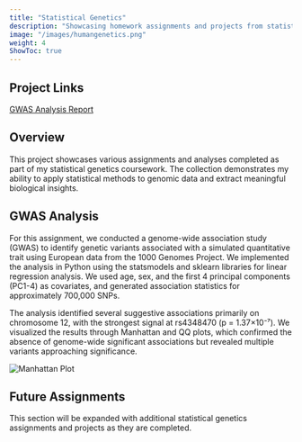 ```yaml
---
title: "Statistical Genetics"
description: "Showcasing homework assignments and projects from statistical genetics coursework"
image: "/images/humangenetics.png"
weight: 4
ShowToc: true
---
```


## Project Links

<div class="project-links">
  <a href="/documents/620hw3_README.html" class="project-link" target="_blank" rel="noopener noreferrer">
    <span>GWAS Analysis Report</span>
  </a>
</div>

## Overview

This project showcases various assignments and analyses completed as part of my statistical genetics coursework. The collection demonstrates my ability to apply statistical methods to genomic data and extract meaningful biological insights.

## GWAS Analysis

For this assignment, we conducted a genome-wide association study (GWAS) to identify genetic variants associated with a simulated quantitative trait using European data from the 1000 Genomes Project. We implemented the analysis in Python using the statsmodels and sklearn libraries for linear regression analysis. We used age, sex, and the first 4 principal components (PC1-4) as covariates, and generated association statistics for approximately 700,000 SNPs.

The analysis identified several suggestive associations primarily on chromosome 12, with the strongest signal at rs4348470 (p = 1.37×10⁻⁷). We visualized the results through Manhattan and QQ plots, which confirmed the absence of genome-wide significant associations but revealed multiple variants approaching significance.

![Manhattan Plot](/images/manhattan_plot.png)

## Future Assignments

This section will be expanded with additional statistical genetics assignments and projects as they are completed. 